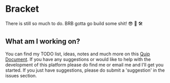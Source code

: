 # Bracket

There is still so much to do. BRB gotta go build some shit! 😎 🙌 🛠

## What am I working on?

You can find my TODO list, ideas, notes and much more on this [Quip Document](https://quip.com/d21vAhBZmvaO). If you have any suggestions or would like to help with the development of this platform please do find me or email me and I'll get you started. If you just have suggestions, please do submit a 'suggestion' in the issues section.

